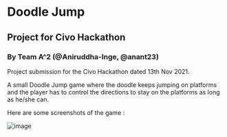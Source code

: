 # Doodle Jump 
## Project for Civo Hackathon
### By Team A^2 (@Aniruddha-Inge, @anant23)

Project submission for the Civo Hackathon dated 13th Nov 2021.

A small Doodle Jump game where the doodle keeps jumping on platforms and the player has to control the directions to stay on the platforms as long as he/she can.

Here are some screenshots of the game :

![image](https://user-images.githubusercontent.com/57768228/141652179-d2db6d8b-ae3a-4920-9c2f-b907251b658e.png)


